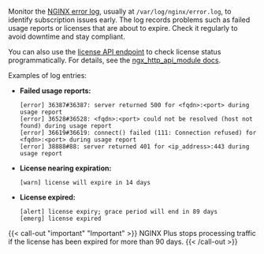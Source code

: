 ---
---

Monitor the [NGINX error log](https://nginx.org/en/docs/ngx_core_module.html#error_log), usually at `/var/log/nginx/error.log`, to identify subscription issues early. The log records problems such as failed usage reports or licenses that are about to expire. Check it regularly to avoid downtime and stay compliant.

You can also use the [license API endpoint](https://demo.nginx.com/api/9/license) to check license status programmatically. For details, see the [ngx_http_api_module docs](https://nginx.org/en/docs/http/ngx_http_api_module.html#def_nginx_license_object).

Examples of log entries:

- **Failed usage reports:**

  ``` text
  [error] 36387#36387: server returned 500 for <fqdn>:<port> during usage report
  [error] 36528#36528: <fqdn>:<port> could not be resolved (host not found) during usage report
  [error] 36619#36619: connect() failed (111: Connection refused) for <fqdn>:<port> during usage report
  [error] 38888#88: server returned 401 for <ip_address>:443 during usage report
  ```

- **License nearing expiration:**

  ``` text
  [warn] license will expire in 14 days
  ```

- **License expired:**

  ``` text
  [alert] license expiry; grace period will end in 89 days
  [emerg] license expired
  ```

{{< call-out "important" "Important" >}}
NGINX Plus stops processing traffic if the license has been expired for more than 90 days.
{{< /call-out >}}
